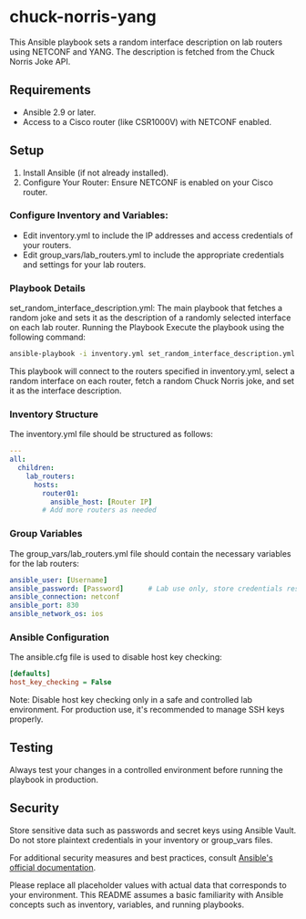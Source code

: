 # chuck-norris-yang

This Ansible playbook sets a random interface description on lab routers using NETCONF and YANG. The description is fetched from the Chuck Norris Joke API.

## Requirements

- Ansible 2.9 or later.
- Access to a Cisco router (like CSR1000V) with NETCONF enabled.

## Setup

1. Install Ansible (if not already installed).
2. Configure Your Router: Ensure NETCONF is enabled on your Cisco router.

### Configure Inventory and Variables:

- Edit inventory.yml to include the IP addresses and access credentials of your routers.
- Edit group_vars/lab_routers.yml to include the appropriate credentials and settings for your lab routers.

### Playbook Details
set_random_interface_description.yml: The main playbook that fetches a random joke and sets it as the description of a randomly selected interface on each lab router.
Running the Playbook
Execute the playbook using the following command:

``` bash
ansible-playbook -i inventory.yml set_random_interface_description.yml
```

This playbook will connect to the routers specified in inventory.yml, select a random interface on each router, fetch a random Chuck Norris joke, and set it as the interface description.

### Inventory Structure
The inventory.yml file should be structured as follows:

``` yaml
---
all:
  children:
    lab_routers:
      hosts:
        router01:
          ansible_host: [Router IP]
        # Add more routers as needed
```

### Group Variables
The group_vars/lab_routers.yml file should contain the necessary variables for the lab routers:

```yaml
ansible_user: [Username]
ansible_password: [Password]      # Lab use only, store credentials responsibly!
ansible_connection: netconf
ansible_port: 830
ansible_network_os: ios
```

### Ansible Configuration
The ansible.cfg file is used to disable host key checking:

```ini
[defaults]
host_key_checking = False
```

Note: Disable host key checking only in a safe and controlled lab environment. For production use, it's recommended to manage SSH keys properly.

## Testing
Always test your changes in a controlled environment before running the playbook in production.

## Security
Store sensitive data such as passwords and secret keys using Ansible Vault. Do not store plaintext credentials in your inventory or group_vars files.

For additional security measures and best practices, consult [Ansible's official documentation](https://docs.ansible.com/ansible/latest/index.html).

Please replace all placeholder values with actual data that corresponds to your environment. This README assumes a basic familiarity with Ansible concepts such as inventory, variables, and running playbooks.